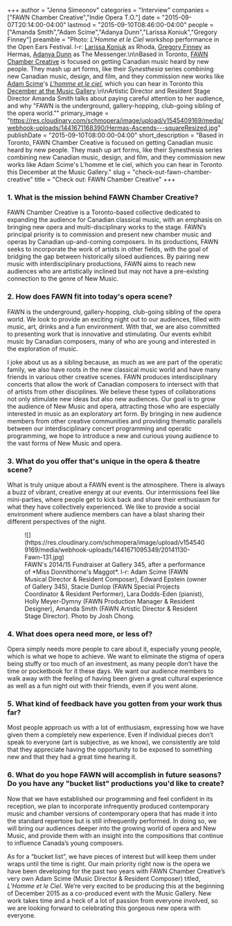 +++
author = "Jenna Simeonov"
categories = "Interview"
companies = ["FAWN Chamber Creative","Indie Opera T.O."]
date = "2015-09-07T20:14:00-04:00"
lastmod = "2015-09-10T08:46:00-04:00"
people = ["Amanda Smith","Adam Scime","Adanya Dunn","Larissa Koniuk","Gregory Finney"]
preamble = "Photo: *L'Homme et le Ciel* workshop performance in the Open Ears Festival. l-r: [Larissa Koniuk](/scene/people/larissa-koniuk/) as Rhoda, [Gregory Finney](/scene/people/gregory-finney/) as Hermas, [Adanya Dunn](/scene/companies/adanya-dunn/) as The Messenger.\n\nBased in Toronto, [FAWN Chamber Creative](/scene/companies/fawn-chamber-creative/) is focused on getting Canadian music heard by new people. They mash up art forms, like their *Synesthesia* series combining new Canadian music, design, and film, and they commission new works like [Adam Scime](/scene/people/adam-scime/)'s [*L'homme et le ciel*](https://www.musicgallery.org/fawn-chamber-creative-lhomme-et-le-ciel/), which you can hear in Toronto this [December at the Music Gallery](https://www.musicgallery.org/fawn-chamber-creative-lhomme-et-le-ciel/).\n\nArtistic Director and Resident Stage Director Amanda Smith talks about paying careful attention to her audience, and why \"FAWN is the underground, gallery-hopping, club-going sibling of the opera world.\""
primary_image = "https://res.cloudinary.com/schmopera/image/upload/v1545409169/media/webhook-uploads/1441671168390/Hermas-Ascends---squareResized.jpg"
publishDate = "2015-09-10T08:00:00-04:00"
short_description = "Based in Toronto, FAWN Chamber Creative is focused on getting Canadian music heard by new people. They mash up art forms, like their Synesthesia series combining new Canadian music, design, and film, and they commission new works like Adam Scime&#039;s L&#039;homme et le ciel, which you can hear in Toronto this December at the Music Gallery."
slug = "check-out-fawn-chamber-creative"
title = "Check out: FAWN Chamber Creative"
+++

### 1. What is the mission behind FAWN Chamber Creative?

FAWN Chamber Creative is a Toronto-based collective dedicated to expanding the audience for Canadian classical music, with an emphasis on bringing new opera and multi-disciplinary works to the stage. FAWN’s principal priority is to commission and present new chamber music and operas by Canadian up-and-coming composers. In its productions, FAWN seeks to incorporate the work of artists in other fields, with the goal of bridging the gap between historically siloed audiences. By pairing new music with interdisciplinary productions, FAWN aims to reach new audiences who are artistically inclined but may not have a pre-existing connection to the genre of New Music. 

### 2. How does FAWN fit into today's opera scene?

FAWN is the underground, gallery-hopping, club-going sibling of the opera world. We look to provide an exciting night out to our audiences, filled with music, art, drinks and a fun environment. With that, we are also committed to presenting work that is innovative and stimulating. Our events exhibit music by Canadian composers, many of who are young and interested in the exploration of music.

I joke about us as a sibling because, as much as we are part of the operatic family, we also have roots in the new classical music world and have many friends in various other creative scenes. FAWN produces interdisciplinary concerts that allow the work of Canadian composers to intersect with that of artists from other disciplines. We believe these types of collaborations not only stimulate new ideas but also new audiences. Our goal is to grow the audience of New Music and opera, attracting those who are especially interested in music as an exploratory art form. By bringing in new audience members from other creative communities and providing thematic parallels between our interdisciplinary concert programming and operatic programming, we hope to introduce a new and curious young audience to the vast forms of New Music and opera.

### 3. What do you offer that's unique in the opera & theatre scene?

What is truly unique about a FAWN event is the atmosphere. There is always a buzz of vibrant, creative energy at our events. Our intermissions feel like mini-parties, where people get to kick back and share their enthusiasm for what they have collectively experienced. We like to provide a social environment where audience members can have a blast sharing their different perspectives of the night.

<figure data-type="image">
![](https://res.cloudinary.com/schmopera/image/upload/v1545409169/media/webhook-uploads/1441671095349/20141130-Fawn-131.jpg)
<figcaption> FAWN's 2014/15 Fundraiser at Gallery 345, after a performance of *Miss Donnithorne's Maggot*. l-r: Adam Scime (FAWN Musical Director & Resident Composer), Edward Epstein (owner of Gallery 345), Stacie Dunlop (FAWN Special Projects Coordinator & Resident Performer), Lara Dodds-Eden (pianist), Holly Meyer-Dymny (FAWN Production Manager & Resident Designer), Amanda Smith (FAWN Artistic Director & Resident Stage Director). Photo by Josh Chong.</figcaption>
</figure>

### 4. What does opera need more, or less of?

Opera simply needs more people to care about it, especially young people, which is what we hope to achieve. We want to eliminate the stigma of opera being stuffy or too much of an investment, as many people don’t have the time or pocketbook for it these days. We want our audience members to walk away with the feeling of having been given a great cultural experience as well as a fun night out with their friends, even if you went alone.

### 5. What kind of feedback have you gotten from your work thus far?

Most people approach us with a lot of enthusiasm, expressing how we have given them a completely new experience. Even if individual pieces don’t speak to everyone (art is subjective, as we know), we consistently are told that they appreciate having the opportunity to be exposed to something new and that they had a great time hearing it.

### 6. What do you hope FAWN will accomplish in future seasons? Do you have any "bucket list" productions you'd like to create?

Now that we have established our programming and feel confident in its reception, we plan to incorporate infrequently produced contemporary music and chamber versions of contemporary opera that has made it into the standard repertoire but is still infrequently performed. In doing so, we will bring our audiences deeper into the growing world of opera and New Music, and provide them with an insight into the compositions that continue to influence Canada’s young composers.

As for a “bucket list”, we have pieces of interest but will keep them under wraps until the time is right. Our main priority right now is the opera we have been developing for the past two years with FAWN Chamber Creative’s very own Adam Scime (Music Director & Resident Composer) titled, *L’Homme et le Ciel*. We’re very excited to be producing this at the beginning of December 2015 as a co-produced event with the Music Gallery. New work takes time and a heck of a lot of passion from everyone involved, so we are looking forward to celebrating this gorgeous new opera with everyone.

